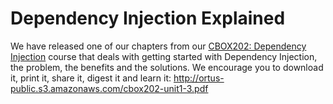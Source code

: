 # Dependency Injection Explained

We have released one of our chapters from our [CBOX202: Dependency Injection](http://www.coldbox.org/courses/cbox202) course that deals with getting started with Dependency Injection, the problem, the benefits and the solutions. We encourage you to download it, print it, share it, digest it and learn it: http://ortus-public.s3.amazonaws.com/cbox202-unit1-3.pdf
